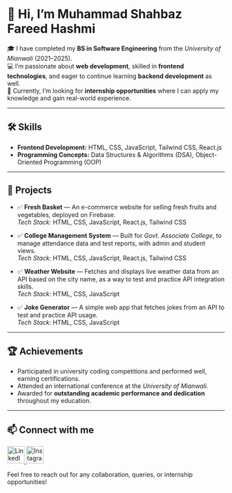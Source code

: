 # 👋 Hi, I’m Muhammad Shahbaz Fareed Hashmi

🎓 I have completed my **BS in Software Engineering** from the *University of Mianwali* (2021–2025).  
💻 I’m passionate about **web development**, skilled in **frontend technologies**, and eager to continue learning **backend development** as well.  
🚀 Currently, I’m looking for **internship opportunities** where I can apply my knowledge and gain real-world experience.

---

## 🛠️ Skills

- **Frontend Development:** HTML, CSS, JavaScript, Tailwind CSS, React.js
- **Programming Concepts:** Data Structures & Algorithms (DSA), Object-Oriented Programming (OOP)

---

## 🚀 Projects

- ✅ **Fresh Basket** — An e-commerce website for selling fresh fruits and vegetables, deployed on Firebase.  
  *Tech Stack:* HTML, CSS, JavaScript, React.js, Tailwind CSS

- ✅ **College Management System** — Built for *Govt. Associate College*, to manage attendance data and test reports, with admin and student views.  
  *Tech Stack:* HTML, CSS, JavaScript, React.js, Tailwind CSS

- ✅ **Weather Website** — Fetches and displays live weather data from an API based on the city name, as a way to test and practice API integration skills.  
  *Tech Stack:* HTML, CSS, JavaScript

- ✅ **Joke Generator** — A simple web app that fetches jokes from an API to test and practice API usage.  
  *Tech Stack:* HTML, CSS, JavaScript

---

## 🏆 Achievements

- Participated in university coding competitions and performed well, earning certifications.
- Attended an international conference at the *University of Mianwali*.
- Awarded for **outstanding academic performance and dedication** throughout my education.

---

## 📫 Connect with me

<p align="left">
  <a href="https://www.linkedin.com/in/shahbaz-hashmi-561b932aa" target="_blank">
    <img src="https://cdn.jsdelivr.net/gh/devicons/devicon/icons/linkedin/linkedin-original.svg" alt="LinkedIn" width="40" />
  </a>
  <a href="https://www.instagram.com/shahbazhashmi235/#" target="_blank">
    <img src="https://cdn.jsdelivr.net/gh/devicons/devicon/icons/instagram/instagram-original.svg" alt="Instagram" width="40"/>
  </a>
</p>

Feel free to reach out for any collaboration, queries, or internship opportunities!
